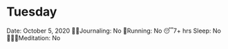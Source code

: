 # Tuesday

Date: October 5, 2020
✍🏼Journaling: No
👟Running: No
😴7+ hrs Sleep: No
🧘🏽‍♀️Meditation: No